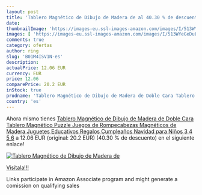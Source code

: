 ```yaml
---
layout: post
title: 'Tablero Magnético de Dibujo de Madera de al 40.30 % de descuento'
date: 
thumbnailImage: 'https://images-eu.ssl-images-amazon.com/images/I/513WYeGeDuL._SL200_.jpg'
images: [ 'https://images-eu.ssl-images-amazon.com/images/I/513WYeGeDuL._SL200_.jpg' ]
comments: true
category: ofertas
author: ring
slug: 'B01M4ISV1N-es'
description:
actualPrice: 12.06 EUR
currency: EUR
price: 12.06
comparePrice: 20.2 EUR
inStock: true
prodname: 'Tablero Magnético de Dibujo de Madera de Doble Cara Tablero Magnético Puzzle Juegos de Rompecabezas Magnéticos de Madera Juguetes Educativos Regalos Cumpleaños Navidad para Niños 3 4 5 6'
country: 'es'
---
```


Ahora mismo tienes [Tablero Magnético de Dibujo de Madera de Doble Cara Tablero Magnético Puzzle Juegos de Rompecabezas Magnéticos de Madera Juguetes Educativos Regalos Cumpleaños Navidad para Niños 3 4 5 6](https://www.amazon.es/dp/B01M4ISV1N/?tag=tolees-21) a 12.06 EUR (original: 20.2 EUR) (40.30 %  de descuento) en el siguiente enlace!

[![Tablero Magnético de Dibujo de Madera de](https://images-eu.ssl-images-amazon.com/images/I/513WYeGeDuL._SL200_.jpg)](https://www.amazon.es/dp/B01M4ISV1N/?tag=tolees-21)

[Visítala!!!](https://www.amazon.es/dp/B01M4ISV1N/?tag=tolees-21)

Links participate in Amazon Associate program and might generate a comission on qualifying sales
